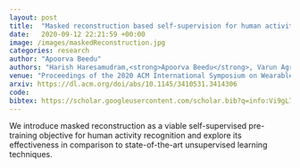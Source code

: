 ```yaml
---
layout: post
title:  "Masked reconstruction based self-supervision for human activity recognition"
date:   2020-09-12 22:21:59 +00:00
image: /images/maskedReconstruction.jpg
categories: research
author: "Apoorva Beedu"
authors: "Harish Haresamudram,<strong>Apoorva Beedu</strong>, Varun Agrawal, Patrick L Grady, Irfan Essa, Judy Hoffman, Thomas Plötz"
venue: "Proceedings of the 2020 ACM International Symposium on Wearable Computers"
arxiv: https://dl.acm.org/doi/abs/10.1145/3410531.3414306
code:
bibtex: https://scholar.googleusercontent.com/scholar.bib?q=info:Vi9gL7mOzTMJ:scholar.google.com/&output=citation&scisdr=ClHSV9rtEI3y5l-jgVw:AFWwaeYAAAAAZuulmVy3g7ze5BFL5Ja7BQW_Kvs&scisig=AFWwaeYAAAAAZuulmYHeWYt3pJ8PiXVXoWCPe3I&scisf=4&ct=citation&cd=-1&hl=en
---
```

We introduce masked reconstruction as a viable self-supervised pre-training objective for human activity recognition and explore its effectiveness in comparison to state-of-the-art unsupervised learning techniques.